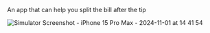 An app that can help you split the bill after the tip 

![Simulator Screenshot - iPhone 15 Pro Max - 2024-11-01 at 14 41 54](https://github.com/user-attachments/assets/663d8b02-4564-49df-834f-b3eb82912e87)
